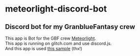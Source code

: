 # meteorlight-discord-bot

## Discord bot for my GranblueFantasy crew
This app is Bot for the GBF crew [Meteorlight](http://gbf-bbs.com/recruit/union-policy/policy-league-a/1574681).  
This app is running on glitch.com and use discord.js.  
And this app is used [this sample](https://glitch.com/~pumped-chopper) (thx!)
